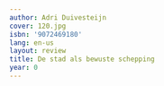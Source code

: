 ```yaml
---
author: Adri Duivesteijn
cover: 120.jpg
isbn: '9072469180'
lang: en-us
layout: review
title: De stad als bewuste schepping
year: 0
---
```


